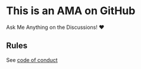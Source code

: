 # This is an AMA on GitHub

<!-- This is a template for AMAs, use discussions as forum :) ❤️ -->

Ask Me Anything on the Discussions! ❤️

## Rules

See [code of conduct]()